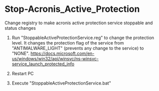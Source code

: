 # Stop-Acronis_Active_Protection
Change registry to make acronis active protection service stoppable and status changes

1. Run "StoppableActiveProtectionService.reg" to change the protection level. It changes the protection flag of the service from "ANTIMALWARE_LIGHT" (prevents any change to the service) to "NONE".
https://docs.microsoft.com/en-us/windows/win32/api/winsvc/ns-winsvc-service_launch_protected_info

2. Restart PC

3. Execute "StoppableActiveProtectionService.bat"
